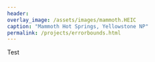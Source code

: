 ```yaml
---
header:
overlay_image: /assets/images/mammoth.HEIC
caption: "Mammoth Hot Springs, Yellowstone NP"
permalink: /projects/errorbounds.html
---
```

Test
